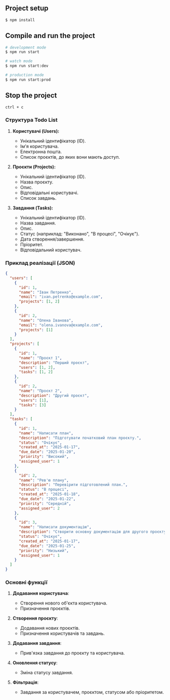 ## Project setup

```bash
$ npm install
```

## Compile and run the project

```bash
# development mode
$ npm run start

# watch mode
$ npm run start:dev

# production mode
$ npm run start:prod
```

## Stop the project

```bash
ctrl + c
```


### Структура Todo List

1. **Користувачі (Users):**
   - Унікальний ідентифікатор (ID).
   - Ім'я користувача.
   - Електронна пошта.
   - Список проєктів, до яких вони мають доступ.

2. **Проєкти (Projects):**
   - Унікальний ідентифікатор (ID).
   - Назва проєкту.
   - Опис.
   - Відповідальні користувачі.
   - Список завдань.

3. **Завдання (Tasks):**
   - Унікальний ідентифікатор (ID).
   - Назва завдання.
   - Опис.
   - Статус (наприклад: "Виконано", "В процесі", "Очікує").
   - Дата створення/завершення.
   - Пріоритет.
   - Відповідальний користувач.

### Приклад реалізації (JSON)
```json
{
  "users": [
    {
      "id": 1,
      "name": "Іван Петренко",
      "email": "ivan.petrenko@example.com",
      "projects": [1, 2]
    },
    {
      "id": 2,
      "name": "Олена Іванова",
      "email": "olena.ivanova@example.com",
      "projects": [1]
    }
  ],
  "projects": [
    {
      "id": 1,
      "name": "Проєкт 1",
      "description": "Перший проєкт",
      "users": [1, 2],
      "tasks": [1, 2]
    },
    {
      "id": 2,
      "name": "Проєкт 2",
      "description": "Другий проєкт",
      "users": [1],
      "tasks": [3]
    }
  ],
  "tasks": [
    {
      "id": 1,
      "name": "Написати план",
      "description": "Підготувати початковий план проєкту.",
      "status": "Очікує",
      "created_at": "2025-01-17",
      "due_date": "2025-01-20",
      "priority": "Високий",
      "assigned_user": 1
    },
    {
      "id": 2,
      "name": "Рев'ю плану",
      "description": "Перевірити підготовлений план.",
      "status": "В процесі",
      "created_at": "2025-01-18",
      "due_date": "2025-01-22",
      "priority": "Середній",
      "assigned_user": 2
    },
    {
      "id": 3,
      "name": "Написати документацію",
      "description": "Створити основну документацію для другого проєкту.",
      "status": "Очікує",
      "created_at": "2025-01-17",
      "due_date": "2025-01-25",
      "priority": "Низький",
      "assigned_user": 1
    }
  ]
}
```

### Основні функції
1. **Додавання користувача**:
   - Створення нового об'єкта користувача.
   - Призначення проєктів.

2. **Створення проєкту**:
   - Додавання нових проєктів.
   - Призначення користувачів та завдань.

3. **Додавання завдання**:
   - Прив'язка завдання до проєкту та користувача.

4. **Оновлення статусу**:
   - Зміна статусу завдання.

5. **Фільтрація**:
   - Завдання за користувачем, проєктом, статусом або пріоритетом.
